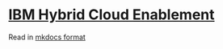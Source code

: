 # [IBM Hybrid Cloud Enablement](https://raviram203.github.io/mkdocs-hybrid-cloud-enablement/)

Read in [mkdocs format](https://raviram203.github.io/mkdocs-hybrid-cloud-enablement/)